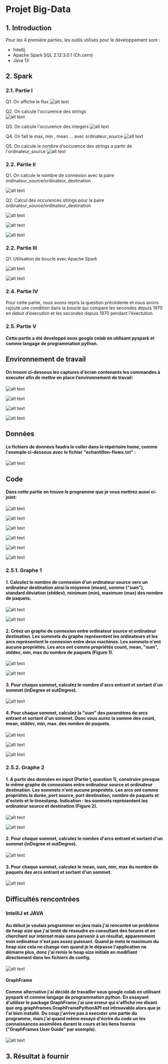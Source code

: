 # Projet Big-Data


## 1. Introduction

Pour les 4 première parties, les outils utilisés pour le développement sont :

- Intellij
- Apache Spark SQL 2.12:3.0.1 (Ch.cern)
- Java 13

## 2. Spark

### 2.1. Partie I

Q1. On affiche le flux
![alt text](BigData_Project/screen_premiere/P1/Q1.png)


Q2. On calcule l'occurence des strings                                                                      
![alt text](BigData_Project/screen_premiere/P1/Q2.png)

Q3. On calcule l'occurence des integers
![alt text](BigData_Project/screen_premiere/P1/Q3.png)


Q4. On fait le max, min , mean ... avec ordinateur_source
![alt text](BigData_Project/screen_premiere/P1/Q4.png)

Q5. On calcule le nombre d'occurence des strings a partir de l'ordinateur_source
![alt text](BigData_Project/screen_premiere/P1/Q5.png)

### 2.2. Partie II

Q1. On calcule le nombre de connexion avec la paire ordinateur_source/ordinateur_destination

![alt text](BigData_Project/screen_premiere/P2/Q1.png)

Q2. Calcul des occurences strings pour la paire ordinateur_source/ordinateur_destination

![alt text](BigData_Project/screen_premiere/P2/Q2.png)

![alt text](BigData_Project/screen_premiere/P2/Q3.png)

![alt text](BigData_Project/screen_premiere/P2/Q4.png)

### 2.2. Partie III

Q1. Utilisation de boucle avec Apache Spark 

![alt text](BigData_Project/screen_premiere/P3/1.png)

![alt text](BigData_Project/screen_premiere/P3/2.png)

### 2.4. Partie IV

Pour cette partie, nous avons repris la question précédente et nous avons rajouté une condition dans la boucle qui compare les secondes depuis 1970 en debut d'éxecution et les secondes depuis 1970 pendant l'éxectution

### 2.5. Partie V

#### Cette partie a été developpé sous google colab en utilisant pyspark et comme langage de programmation python.

## Environnement de travail

#### On trouve ci-dessous les captures d'écran contenants les commandes à executer afin de mettre en place l'environnement de travail:

![alt text][logo8]

[logo8]: https://github.com/Tomgalanx/Big-Data/blob/main/BigData_Project/Screen8.png

![alt text][logo9]

[logo9]: https://github.com/Tomgalanx/Big-Data/blob/main/BigData_Project/Screen9.png

![alt text][logo10]

[logo10]: https://github.com/Tomgalanx/Big-Data/blob/main/BigData_Project/Screen10.png

![alt text][logo11]

[logo11]: https://github.com/Tomgalanx/Big-Data/blob/main/BigData_Project/Screen11.png

## Données

#### Le fichiers de données faudra le coller dans le répértoire home, comme l'exemple ci-dessous avec le fichier "echantillon-flows.txt" :

![alt text][logo7]

[logo7]: https://github.com/Tomgalanx/Big-Data/blob/main/BigData_Project/Screen7.png

## Code

#### Dans cette partie on trouve le programme que je vous mettrez aussi ci-joint:

![alt text][logo12]

[logo12]: https://github.com/Tomgalanx/Big-Data/blob/main/BigData_Project/Screen12.png

![alt text][logo13]

[logo13]: https://github.com/Tomgalanx/Big-Data/blob/main/BigData_Project/Screen13.png

![alt text][logo14]

[logo14]: https://github.com/Tomgalanx/Big-Data/blob/main/BigData_Project/Screen14.png

![alt text][logo15]

[logo15]: https://github.com/Tomgalanx/Big-Data/blob/main/BigData_Project/Screen15.png

![alt text][logo16]

[logo16]: https://github.com/Tomgalanx/Big-Data/blob/main/BigData_Project/Screen16.png

![alt text][logo17]

[logo17]: https://github.com/Tomgalanx/Big-Data/blob/main/BigData_Project/Screen17.png

### 2.5.1. Graphe 1
#### 1. Calculez le nombre de connexion d'un ordinateur source vers un ordinateur destination ainsi la moyenne (mean), somme ("sum"), standard déviation (stddev), minimum (min), maximum (max) des nombre de paquets.

![alt text][logo1]

[logo1]: https://github.com/Tomgalanx/Big-Data/blob/main/BigData_Project/Screen1.png

![alt text][logo2]

[logo2]: https://github.com/Tomgalanx/Big-Data/blob/main/BigData_Project/Screen2.png

#### 2. Créez un graphe de connexion entre ordinateur source et ordinateur destination. Les sommets du graphe représentent les ordinateurs et les arcs représentent le connexion entre deux machines. Les sommets n'ont aucune propriétés. Les arcs ont comme propriétés count, mean, "sum", stddev, min, max du nombre de paquets (Figure 1).

![alt text][logo3]

[logo3]: https://github.com/Tomgalanx/Big-Data/blob/main/BigData_Project/Screen3.png

![alt text][logo4]

[logo4]: https://github.com/Tomgalanx/Big-Data/blob/main/BigData_Project/Screen4.png

#### 3. Pour chaque sommet, calculez le nombre d'arcs entrant et sortant d'un sommet (inDegree et outDegree).

![alt text][logo20]

[logo20]: https://github.com/Tomgalanx/Big-Data/blob/main/BigData_Project/Screen20.png

#### 4. Pour chaque sommet, calculez la "sum" des paramètres de arcs entrant et sortant d'un sommet. Donc vous aurez la somme des count, mean, stddev, min, max. des nombre de paquets.
![alt text][logo21]

[logo21]: https://github.com/Tomgalanx/Big-Data/blob/main/BigData_Project/Screen21.png

![alt text][logo15]

[logo15]: https://github.com/Tomgalanx/Big-Data/blob/main/BigData_Project/Screen15.png

![alt text][logo22]

[logo22]: https://github.com/Tomgalanx/Big-Data/blob/main/BigData_Project/Screen22.png

### 2.5.2. Graphe 2
#### 1. A partir des données en input (Partie I, question 1), construire presque le même graphe de connexions entre ordinateur source et ordinateur destination. Les sommets n'ont aucune propriétés. Les arcs ont comme propriétés la durée, port source, port destination, nombre de paquets et d'octets et le timestamp. Indication : les sommets représentent les ordinateur source et destination (Figure 2).

![alt text][logo5]

[logo5]: https://github.com/Tomgalanx/Big-Data/blob/main/BigData_Project/Screen5.png

![alt text][logo6]

[logo6]: https://github.com/Tomgalanx/Big-Data/blob/main/BigData_Project/Screen6.png

#### 2. Pour chaque sommet, calculez le nombre d'arcs entrant et sortant d'un sommet (inDegree et outDegree).

![alt text][logo20]

[logo20]: https://github.com/Tomgalanx/Big-Data/blob/main/BigData_Project/Screen20.png

#### 3. Pour chaque sommet, calculez le mean, sum, min, max du nombre de paquets des arcs entrant et sortant d'un sommet.

![alt text][logo23]

[logo23]: https://github.com/Tomgalanx/Big-Data/blob/main/BigData_Project/Screen23.png

## Difficultés rencontrées

### IntelliJ et JAVA

#### Au début je voulais programmer en java mais j'ai rencontré un probléme de heap size que j'ai tenté de résoudre en consultant des forums et en cherchant sur internet mais sans parvenir à un résultat, apparemment mon ordinateur n'est pas assez puissant. Quand je mets le maximum du heap size cela ne change rien quand je le dépasse l'application ne démarre plus, donc j'ai remis le heap size initiale en modifiant directement dans les fichiers de config.

![alt text][logo19]

[logo19]: https://github.com/Tomgalanx/Big-Data/blob/main/BigData_Project/Screen19.png

#### GraphFrame

#### Comme alternative j'ai décidé de travailler sous google colab en utilisant pyspark et comme langage de programmation python. En essayant d'utiliser le package GraphFrame j'ai une erreur qui s'affiche me disant que org.graphframes.GraphFramePythonAPI est introuvable alors que je l'ai bien installé. Du coup j'arrive pas à executer une partie du programme, mais j'ai quand même essayé d'écrire du code un les connaissances assimilées durant le cours et les liens fournis ("GraphFrames User Guide" par exemple).

![alt text][logo18]

[logo18]: https://github.com/Tomgalanx/Big-Data/blob/main/BigData_Project/Screen18.png

## 3. Résultat à fournir
